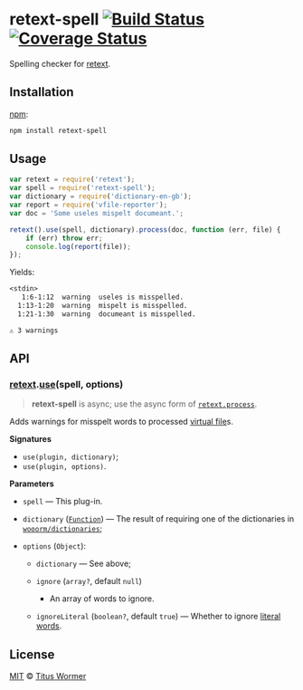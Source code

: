 # retext-spell [![Build Status](https://img.shields.io/travis/wooorm/retext-spell.svg)](https://travis-ci.org/wooorm/retext-spell) [![Coverage Status](https://img.shields.io/codecov/c/github/wooorm/retext-spell.svg)](https://codecov.io/github/wooorm/retext-spell)

Spelling checker for [retext](https://github.com/wooorm/retext).

## Installation

[npm](https://docs.npmjs.com/cli/install):

```bash
npm install retext-spell
```

## Usage

```js
var retext = require('retext');
var spell = require('retext-spell');
var dictionary = require('dictionary-en-gb');
var report = require('vfile-reporter');
var doc = 'Some useles mispelt documeant.';

retext().use(spell, dictionary).process(doc, function (err, file) {
    if (err) throw err;
    console.log(report(file));
});
```

Yields:

```txt
<stdin>
   1:6-1:12  warning  useles is misspelled.                                    spelling
  1:13-1:20  warning  mispelt is misspelled.                                   spelling
  1:21-1:30  warning  documeant is misspelled.                                 spelling

⚠ 3 warnings
```

## API

### [retext](https://github.com/wooorm/retext#api).[use](https://github.com/wooorm/retext#retextuseplugin-options)(spell, options)

> **retext-spell** is async; use the async form of
> [`retext.process`](https://github.com/wooorm/retext#retextprocessvalue-done).

Adds warnings for misspelt words to processed [virtual
file](https://github.com/wooorm/vfile)s.

**Signatures**

*   `use(plugin, dictionary)`;
*   `use(plugin, options)`.

**Parameters**

*   `spell` — This plug-in.

*   `dictionary` ([`Function`](https://github.com/wooorm/dictionaries))
    — The result of requiring one of the dictionaries in
    [`wooorm/dictionaries`](https://github.com/wooorm/dictionaries);

*   `options` (`Object`):

    *   `dictionary` — See above;

    *   `ignore` (`array?`, default `null`)
        - An array of words to ignore.

    *   `ignoreLiteral` (`boolean?`, default `true`)
        — Whether to ignore [literal words](https://github.com/wooorm/nlcst-is-literal#isliteralparent-index).

## License

[MIT](LICENSE) © [Titus Wormer](http://wooorm.com)
